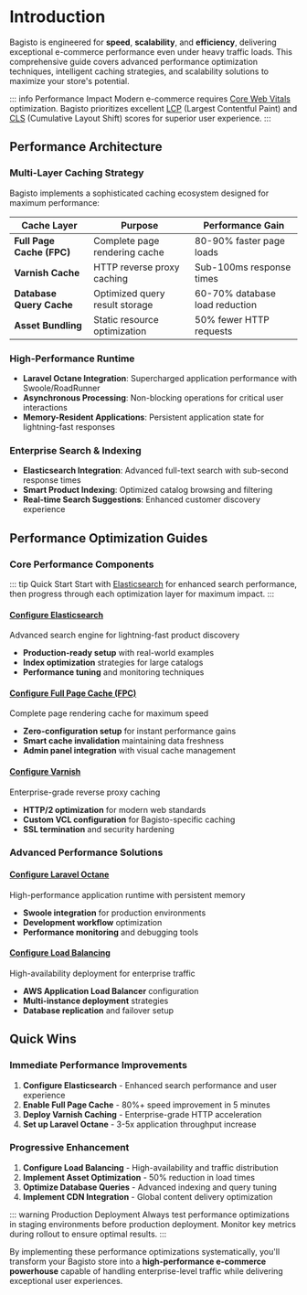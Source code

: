 # Introduction

Bagisto is engineered for **speed**, **scalability**, and **efficiency**, delivering exceptional e-commerce performance even under heavy traffic loads. This comprehensive guide covers advanced performance optimization techniques, intelligent caching strategies, and scalability solutions to maximize your store's potential.

::: info Performance Impact
Modern e-commerce requires [Core Web Vitals](https://web.dev/vitals/) optimization. Bagisto prioritizes excellent [LCP](https://web.dev/lcp/) (Largest Contentful Paint) and [CLS](https://web.dev/cls/) (Cumulative Layout Shift) scores for superior user experience.
:::

## Performance Architecture

### Multi-Layer Caching Strategy
Bagisto implements a sophisticated caching ecosystem designed for maximum performance:

| **Cache Layer** | **Purpose** | **Performance Gain** |
|---|---|---|
| **Full Page Cache (FPC)** | Complete page rendering cache | 80-90% faster page loads |
| **Varnish Cache** | HTTP reverse proxy caching | Sub-100ms response times |
| **Database Query Cache** | Optimized query result storage | 60-70% database load reduction |
| **Asset Bundling** | Static resource optimization | 50% fewer HTTP requests |

### High-Performance Runtime
- **Laravel Octane Integration**: Supercharged application performance with Swoole/RoadRunner
- **Asynchronous Processing**: Non-blocking operations for critical user interactions
- **Memory-Resident Applications**: Persistent application state for lightning-fast responses

### Enterprise Search & Indexing
- **Elasticsearch Integration**: Advanced full-text search with sub-second response times
- **Smart Product Indexing**: Optimized catalog browsing and filtering
- **Real-time Search Suggestions**: Enhanced customer discovery experience

## Performance Optimization Guides

### Core Performance Components

::: tip Quick Start
Start with [Elasticsearch](./configure-elasticsearch) for enhanced search performance, then progress through each optimization layer for maximum impact.
:::

#### **[Configure Elasticsearch](./configure-elasticsearch)**
Advanced search engine for lightning-fast product discovery
- **Production-ready setup** with real-world examples
- **Index optimization** strategies for large catalogs
- **Performance tuning** and monitoring techniques

#### **[Configure Full Page Cache (FPC)](./configure-fpc)**
Complete page rendering cache for maximum speed
- **Zero-configuration setup** for instant performance gains
- **Smart cache invalidation** maintaining data freshness
- **Admin panel integration** with visual cache management

#### **[Configure Varnish](./configure-varnish)**
Enterprise-grade reverse proxy caching
- **HTTP/2 optimization** for modern web standards
- **Custom VCL configuration** for Bagisto-specific caching
- **SSL termination** and security hardening

### Advanced Performance Solutions

#### **[Configure Laravel Octane](./configure-laravel-octane)**
High-performance application runtime with persistent memory
- **Swoole integration** for production environments
- **Development workflow** optimization
- **Performance monitoring** and debugging tools

#### **[Configure Load Balancing](./configure-load-balancing)**
High-availability deployment for enterprise traffic
- **AWS Application Load Balancer** configuration
- **Multi-instance deployment** strategies  
- **Database replication** and failover setup

## Quick Wins

### Immediate Performance Improvements
1. **Configure Elasticsearch** - Enhanced search performance and user experience
2. **Enable Full Page Cache** - 80%+ speed improvement in 5 minutes
3. **Deploy Varnish Caching** - Enterprise-grade HTTP acceleration
4. **Set up Laravel Octane** - 3-5x application throughput increase

### Progressive Enhancement
1. **Configure Load Balancing** - High-availability and traffic distribution
2. **Implement Asset Optimization** - 50% reduction in load times
3. **Optimize Database Queries** - Advanced indexing and query tuning
4. **Implement CDN Integration** - Global content delivery optimization

::: warning Production Deployment
Always test performance optimizations in staging environments before production deployment. Monitor key metrics during rollout to ensure optimal results.
:::

By implementing these performance optimizations systematically, you'll transform your Bagisto store into a **high-performance e-commerce powerhouse** capable of handling enterprise-level traffic while delivering exceptional user experiences.
